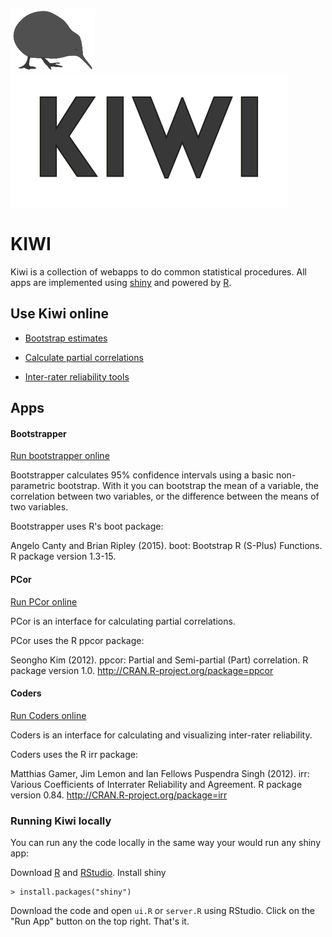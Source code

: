 ![Kiwi](Logo/Kiwi_small.png)![Kiwi](Logo/Kiwi_2.png)

KIWI
====

Kiwi is a collection of webapps to do common statistical procedures. All apps are implemented using [shiny](http://shiny.rstudio.com/) and powered by [R](http://www.r-project.org/).

## Use Kiwi online

* [Bootstrap estimates](http://jjara.shinyapps.io/Bootstrapper/)

* [Calculate partial correlations](http://jjara.shinyapps.io/PCor/)

* [Inter-rater reliability tools](http://jjara.shinyapps.io/Coders/)


## Apps

#### Bootstrapper

[Run bootstrapper online](http://jjara.shinyapps.io/Bootstrapper/)

Bootstrapper calculates 95% confidence intervals using a basic non-parametric bootstrap. With it you can bootstrap the mean of a variable, the correlation between two variables, or the difference between the means of two variables.

Bootstrapper uses R's boot package:

Angelo Canty and Brian Ripley (2015). boot: Bootstrap R (S-Plus) Functions. R package version 1.3-15.

#### PCor

[Run PCor online](http://jjara.shinyapps.io/PCor/)

PCor is an interface for calculating partial correlations.

PCor uses the R ppcor package:

Seongho Kim (2012). ppcor: Partial and Semi-partial (Part) correlation. R package version 1.0.
  http://CRAN.R-project.org/package=ppcor

#### Coders

[Run Coders online](http://jjara.shinyapps.io/Coders/)

Coders is an interface for calculating and visualizing inter-rater reliability.

Coders uses the R irr package:

Matthias Gamer, Jim Lemon and Ian Fellows Puspendra Singh (2012). irr: Various Coefficients of Interrater Reliability and Agreement. R package version 0.84. http://CRAN.R-project.org/package=irr

### Running Kiwi locally

You can run any the code locally in the same way your would run any shiny app:

Download [R](http://cran.r-project.org/mirrors.html) and [RStudio](http://www.rstudio.com/). Install shiny

```
> install.packages("shiny")
```

Download the code and open `ui.R` or `server.R` using RStudio. Click on the "Run App" button on the top right. That's it.